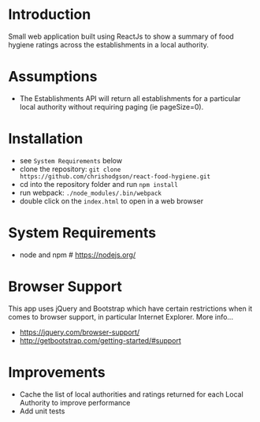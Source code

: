 Introduction 
========

Small web application built using ReactJs to show a summary of food hygiene ratings across the establishments in a local authority. 

Assumptions
========

- The Establishments API will return all establishments for a particular local authority without requiring paging (ie pageSize=0).

Installation
========

- see `System Requirements` below
- clone the repository: `git clone https://github.com/chrishodgson/react-food-hygiene.git` 
- cd into the repository folder and run `npm install`
- run webpack: `./node_modules/.bin/webpack`
- double click on the `index.html` to open in a web browser

System Requirements
========

- node and npm # https://nodejs.org/

Browser Support
========

This app uses jQuery and Bootstrap which have certain restrictions when it comes to browser support, in particular Internet Explorer. More info...   
 
- https://jquery.com/browser-support/
- http://getbootstrap.com/getting-started/#support

Improvements
========

- Cache the list of local authorities and ratings returned for each Local Authority to improve performance    
- Add unit tests    
